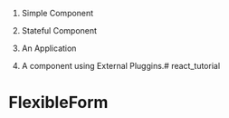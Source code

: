 1. Simple Component

2. Stateful Component

3. An Application

4. A component using External Pluggins.# react_tutorial
# FlexibleForm
